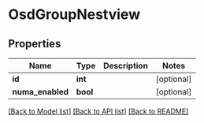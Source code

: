 # OsdGroupNestview

## Properties
Name | Type | Description | Notes
------------ | ------------- | ------------- | -------------
**id** | **int** |  | [optional] 
**numa_enabled** | **bool** |  | [optional] 

[[Back to Model list]](../README.md#documentation-for-models) [[Back to API list]](../README.md#documentation-for-api-endpoints) [[Back to README]](../README.md)


